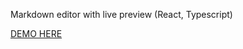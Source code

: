 Markdown editor with live preview (React, Typescript)

[DEMO HERE](https://zealous-banach-f0e87e.netlify.com/)
